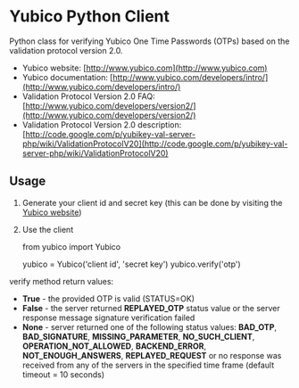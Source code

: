 # Yubico Python Client

Python class for verifying Yubico One Time Passwords (OTPs) based on the validation protocol version 2.0.

* Yubico website: [http://www.yubico.com](http://www.yubico.com)
* Yubico documentation: [http://www.yubico.com/developers/intro/](http://www.yubico.com/developers/intro/)
* Validation Protocol Version 2.0 FAQ: [http://www.yubico.com/developers/version2/](http://www.yubico.com/developers/version2/)
* Validation Protocol Version 2.0 description: [http://code.google.com/p/yubikey-val-server-php/wiki/ValidationProtocolV20](http://code.google.com/p/yubikey-val-server-php/wiki/ValidationProtocolV20)

## Usage

1. Generate your client id and secret key (this can be done by visiting the [Yubico website](https://api.yubico.com/get-api-key/))
2. Use the client

    from yubico import Yubico
    
    yubico = Yubico('client id', 'secret key')
    yubico.verify('otp')

verify method return values:

- **True** - the provided OTP is valid (STATUS=OK)
- **False** - the server returned **REPLAYED_OTP** status value or the server response message signature verification failed
- **None** - server returned one of the following status values: **BAD_OTP**, **BAD_SIGNATURE**, **MISSING_PARAMETER**, **NO_SUCH_CLIENT**, **OPERATION_NOT_ALLOWED**, **BACKEND_ERROR**, **NOT_ENOUGH_ANSWERS**, **REPLAYED_REQUEST** or no response was received from any of the servers in the specified time frame (default timeout = 10 seconds)